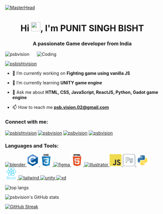 [![MasterHead](https://mir-s3-cdn-cf.behance.net/project_modules/fs/38094b95235473.5e92ecc4409a8.gif)](#)
<h1 align="center">Hi <img src="https://raw.githubusercontent.com/MartinHeinz/MartinHeinz/master/wave.gif" width="30px" height="30px">, I'm PUNIT SINGH BISHT</h1>
<h3 align="center">A passionate Game developer from India</h3>
<img align="right" alt="Coding" width="400" src="https://github.com/PSBVISION/PSBVISION/assets/114064992/68eaa49d-46a2-44b4-8d72-ee3f2958517a">

<p align="left"> <img src="https://komarev.com/ghpvc/?username=psbvision&label=Profile%20views&color=0e75b6&style=flat" alt="psbvision" /> </p>

<p align="left"> <a href="https://twitter.com/psbishtvision" target="blank"><img src="https://img.shields.io/twitter/follow/psbishtvision?logo=twitter&style=for-the-badge" alt="psbishtvision" /></a> </p>

- 🔭 I’m currently working on **Fighting game using vanilla JS**

- 🌱 I’m currently learning **UNITY game engine**

- 💬 Ask me about **HTML, CSS, JavaScript, ReactJS, Python, Gadot game engine**

- 📫 How to reach me **psb.vision.02@gmail.com**

<h3 align="left">Connect with me:</h3>
<p align="left">
<a href="https://twitter.com/psbishtvision" target="blank"><img align="center" src="https://raw.githubusercontent.com/rahuldkjain/github-profile-readme-generator/master/src/images/icons/Social/twitter.svg" alt="psbishtvision" height="30" width="40" /></a>
<a href="https://linkedin.com/in/psbvision" target="blank"><img align="center" src="https://raw.githubusercontent.com/rahuldkjain/github-profile-readme-generator/master/src/images/icons/Social/linked-in-alt.svg" alt="psbvision" height="30" width="40" /></a>
<a href="https://instagram.com/psbvision" target="blank"><img align="center" src="https://raw.githubusercontent.com/rahuldkjain/github-profile-readme-generator/master/src/images/icons/Social/instagram.svg" alt="psbvision" height="30" width="40" /></a>
<a href="https://www.leetcode.com/psbvision" target="blank"><img align="center" src="https://raw.githubusercontent.com/rahuldkjain/github-profile-readme-generator/master/src/images/icons/Social/leet-code.svg" alt="psbvision" height="30" width="40" /></a>
</p>
<!-- ## Github Status 🏆

<img  src="https://github-stats-lemon.vercel.app/api?username=tidbitsjs&show_icons=true&hide_border=true&theme=react" width="48%" align="right" >
<img  src="https://github-readme-streak-stats.herokuapp.com/?user=TidbitsJS&theme=react" width="48%" >
<br> -->


<h3 align="left">Languages and Tools:</h3>
<p align="left"> <a href="https://www.blender.org/" target="_blank" rel="noreferrer"> <img src="https://download.blender.org/branding/community/blender_community_badge_white.svg" alt="blender" width="40" height="40"/> </a> <a href="https://www.cprogramming.com/" target="_blank" rel="noreferrer"> <img src="https://raw.githubusercontent.com/devicons/devicon/master/icons/c/c-original.svg" alt="c" width="40" height="40"/> </a> <a href="https://www.w3schools.com/css/" target="_blank" rel="noreferrer"> <img src="https://raw.githubusercontent.com/devicons/devicon/master/icons/css3/css3-original-wordmark.svg" alt="css3" width="40" height="40"/> </a> <a href="https://www.figma.com/" target="_blank" rel="noreferrer"> <img src="https://www.vectorlogo.zone/logos/figma/figma-icon.svg" alt="figma" width="40" height="40"/> </a> <a href="https://www.w3.org/html/" target="_blank" rel="noreferrer"> <img src="https://raw.githubusercontent.com/devicons/devicon/master/icons/html5/html5-original-wordmark.svg" alt="html5" width="40" height="40"/> </a> <a href="https://www.adobe.com/in/products/illustrator.html" target="_blank" rel="noreferrer"> <img src="https://www.vectorlogo.zone/logos/adobe_illustrator/adobe_illustrator-icon.svg" alt="illustrator" width="40" height="40"/> </a> <a href="https://developer.mozilla.org/en-US/docs/Web/JavaScript" target="_blank" rel="noreferrer"> <img src="https://raw.githubusercontent.com/devicons/devicon/master/icons/javascript/javascript-original.svg" alt="javascript" width="40" height="40"/> </a> <a href="https://www.photoshop.com/en" target="_blank" rel="noreferrer"> <img src="https://raw.githubusercontent.com/devicons/devicon/master/icons/photoshop/photoshop-line.svg" alt="photoshop" width="40" height="40"/> </a> <a href="https://www.python.org" target="_blank" rel="noreferrer"> <img src="https://raw.githubusercontent.com/devicons/devicon/master/icons/python/python-original.svg" alt="python" width="40" height="40"/> </a> <a href="https://reactjs.org/" target="_blank" rel="noreferrer"> <img src="https://raw.githubusercontent.com/devicons/devicon/master/icons/react/react-original-wordmark.svg" alt="react" width="40" height="40"/> </a> <a href="https://tailwindcss.com/" target="_blank" rel="noreferrer"> <img src="https://www.vectorlogo.zone/logos/tailwindcss/tailwindcss-icon.svg" alt="tailwind" width="40" height="40"/> </a> <a href="https://unity.com/" target="_blank" rel="noreferrer"> <img src="https://www.vectorlogo.zone/logos/unity3d/unity3d-icon.svg" alt="unity" width="40" height="40"/> </a> <a href="https://www.adobe.com/products/xd.html" target="_blank" rel="noreferrer"> <img src="https://cdn.freebiesupply.com/logos/thumbs/2x/adobe-xd-logo.png" alt="xd" width="40" height="40"/> </a> </p>

<img width=325 align="center" src="https://github-readme-stats-salesp07.vercel.app/api/top-langs/?username=psbvision&hide=HTML&langs_count=8&layout=compact&theme=aura_dark&border_radius=10&size_weight=0.5&count_weight=0.5&exclude_repo=github-readme-stats" alt="top langs" />
<br/>


![psbvision's GitHub stats](https://github-readme-stats.vercel.app/api?username=psbvision&show_icons=true&theme=aura_dark)
<br/>


[![GitHub Streak](https://streak-stats.demolab.com/?user=psbvision&theme=aura_dark)](https://git.io/streak-stats)
<br/>
